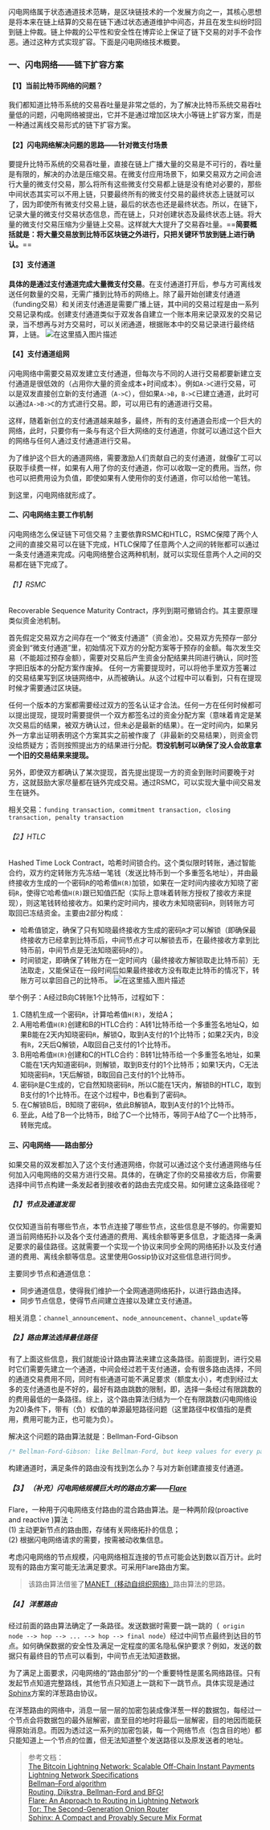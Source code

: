闪电网络属于状态通道技术范畴，是区块链技术的一个发展方向之一，其核心思想是将本来在链上结算的交易在链下通过状态通道维护中间态，并且在发生纠纷时回到链上仲裁。链上仲裁的公平性和安全性在博弈论上保证了链下交易的对手不会作恶。通过这种方式实现扩容。下面是闪电网络技术概要。
### 一、闪电网络——链下扩容方案
#### 【1】当前比特币网络的问题？
我们都知道比特币系统的交易吞吐量是非常之低的，为了解决比特币系统交易吞吐量低的问题，闪电网络被提出，它并不是通过增加区块大小等链上扩容方案，而是一种通过离线交易形式的链下扩容方案。
  
#### 【2】闪电网络解决问题的思路——针对微支付场景
要提升比特币系统的交易吞吐量，直接在链上广播大量的交易是不可行的，吞吐量是有限的，解决的办法是压缩交易。在微支付应用场景下，如果交易双方之间会进行大量的微支付交易，那么将所有这些微支付交易都上链是没有绝对必要的，那些中间状态其实可以不用上链，只要最终所有的微支付交易的最终状态上链就可以了，因为即使所有微支付交易上链，最后的状态也还是最终状态。所以，在链下，记录大量的微支付交易状态信息，而在链上，只对创建状态及最终状态上链。将大量的微支付交易压缩为少量链上交易。这样就大大提升了交易吞吐量。==**简要概括就是：将大量交易放到比特币区块链之外进行，只把关键环节放到链上进行确认。**==

#### 【3】支付通道
**具体的是通过支付通道完成大量微支付交易**。在支付通道打开后，参与方可离线发送任何数量的交易，无需广播到比特币的网络上。除了最开始创建支付通道（funding交易）和关闭支付通道是需要广播上链，其中间的交易过程是由一系列交易记录构成。创建支付通道类似于双发各自建立一个账本用来记录双发的交易记录，当不想再与对方交易时，可以关闭通道，根据账本中的交易记录进行最终结算，上链。
![在这里插入图片描述](../images/paymentchannel.png)

#### 【4】支付通道组网
闪电网络中需要交易双发建立支付通道，但每次与不同的人进行交易都要新建立支付通道是很低效的（占用你大量的资金成本+时间成本）。例如`A->C`进行交易，可以是双发直接创立新的支付通道（`A->C`），但如果`A->B`，`B->C`已建立通道，此时可以通过`A->B->C`的方式进行交易。即，可以用已有的通道进行交易。

这样，随着新创立的支付通道越来越多，最终，所有的支付通道会形成一个巨大的网络，此时，只要你有一条与有这个巨大网络的支付通道，你就可以通过这个巨大的网络与任何人通过支付通道进行交易。

为了维护这个巨大的通道网络，需要激励人们贡献自己的支付通道，就像矿工可以获取手续费一样，如果有人用了你的支付通道，你可以收取一定的费用。当然，你也可以把费用设为负值，即使如果有人使用你的支付通道，你可以给他一笔钱。

到这里，闪电网络就形成了。

#### 二、闪电网络主要工作机制
闪电网络怎么保证链下可信交易？主要依靠RSMC和HTLC，RSMC保障了两个人之间的直接交易可以在链下完成，HTLC保障了任意两个人之间的转账都可以通过一条支付通道来完成。闪电网络整合这两种机制，就可以实现任意两个人之间的交易都在链下完成了。

###### 【1】RSMC
Recoverable Sequence Maturity Contract，序列到期可撤销合约。其主要原理类似资金池机制。

首先假定交易双方之间存在一个“微支付通道”（资金池）。交易双方先预存一部分资金到“微支付通道”里，初始情况下双方的分配方案等于预存的金额。每次发生交易（不能超过预存金额），需要对交易后产生资金分配结果共同进行确认，同时签字把旧版本的分配方案作废掉。 任何一方需要提现时，可以将他手里双方签署过的交易结果写到区块链网络中，从而被确认。从这个过程中可以看到，只有在提现时候才需要通过区块链。

任何一个版本的方案都需要经过双方的签名认证才合法。任何一方在任何时候都可以提出提现，提现时需要提供一个双方都签名过的资金分配方案（意味着肯定是某次交易后的结果，被双方确认过，但未必是最新的结果）。在一定时间内，如果另外一方拿出证明表明这个方案其实之前被作废了（非最新的交易结果），则资金罚没给质疑方；否则按照提出方的结果进行分配。**罚没机制可以确保了没人会故意拿一个旧的交易结果来提现。**

另外，即使双方都确认了某次提现，首先提出提现一方的资金到账时间要晚于对方，这就鼓励大家尽量都在链外完成交易。通过RSMC，可以实现大量中间交易发生在链外。

相关交易：`funding transaction, commitment transaction, closing transaction, penalty transaction`

###### 【2】HTLC
Hashed Time Lock Contract，哈希时间锁合约。这个类似限时转账，通过智能合约，双方约定转账方先冻结一笔钱（发送比特币到一个多重签名地址），并由最终接收方生成的一个密码`R`的哈希值`H(R)`加锁，如果在一定时间内接收方知晓了密码`R`，使得它哈希值`H(R)`跟已知值匹配（实际上意味着转账方授权了接收方来提现），则这笔钱转给接收方。如果约定时间内，接收方未知晓密码`R`，则转账方可取回已冻结资金。主要由2部分构成：
- 哈希值锁定，确保了只有知晓最终接收方生成的密码`R`才可以解锁（即确保最终接收方已经拿到比特币后，中间节点才可以解锁去币，在最终接收方拿到比特币前，中间节点是无法知晓密码`R`的）。
- 时间锁定，即确保了转账方在一定时间内（最终接收方解锁取走比特币前）无法取走，又能保证在一段时间后如果最终接收方没有取走比特币的情况下，转账方可以拿回自己的比特币。
![在这里插入图片描述](../images/htlc.png)

举个例子：A经过B向C转账1个比特币，过程如下：
1. C随机生成一个密码`R`，计算哈希值`H(R)`，发给A；
2. A用哈希值`H(R)`创建和B的HTLC合约：A转1比特币给一个多重签名地址Q，如果B能在2天内知晓密码`R`，解锁Q，取到A支付的1个比特币；如果2天内，B没有`R`，2天后Q解锁，A取回自己支付的1个比特币。
3. B用哈希值`H(R)`创建和C的HTLC合约：B转1比特币给一个多重签名地址，如果C能在1天内知道密码`R`，则解锁，取到B支付的1个比特币；如果1天内，C无法知晓密码`R`，1天后解锁，B取回自己支付的1个比特币。
4. 密码`R`是C生成的，它自然知晓密码`R`，所以C能在1天内，解锁B的HTLC，取到B支付的1个比特币。在这个过程中，B也看到了密码`R`。
5. 在C解锁B后，B知晓了密码`R`，依此B解锁A，取到A支付的1个比特币。
6. 至此，A给了B一个比特币，B给了C一个比特币，等同于A给了C一个比特币，转账完成。

#### 三、闪电网络——路由部分
如果交易的双发都加入了这个支付通道网络，你就可以通过这个支付通道网络与任何加入闪电网络的交易方进行交易。具体的，在确定了你的交易接收方后，你需要选择中间节点构建一条发起者到接收者的路由去完成交易。如何建立这条路径呢？

##### 【1】节点及通道发现

仅仅知道当前有哪些节点，本节点连接了哪些节点，这些信息是不够的。你需要知道当前网络拓扑以及各个支付通道的费用、离线余额等更多信息，才能选择一条满足要求的最佳路径。这就需要一个实现一个协议来同步全网的网络拓扑以及支付通道的费用、离线余额等信息。这里使用Gossip协议对这些信息进行同步。

主要同步节点和通道信息：
- 同步通道信息，使得我们维护一个全网通道网络拓扑，以进行路由选择。
- 同步节点信息，使得节点间建立连接以及建立支付通道。

相关消息：`channel_announcement`、`node_announcement`、`channel_update`等


##### 【2】路由算法选择最佳路径
有了上面这些信息，我们就能设计路由算法来建立这条路径。前面提到，进行交易时它们需要先建立一个通道，中间会经过若干支付通道，会有很多路由选择，不同的通道交易费用不同，同时有些通道可能不满足要求（额度太小），考虑到经过太多的支付通道也是不好的，最好有路由跳数的限制，即，选择一条经过有限跳数的的费用最低的一条路径。综上，这个路由算法归结为一个在有限跳数(闪电网络设为20)条件下，带有（负）权值的单源最短路径问题（这里路径中权值指的是费用，费用可能为正，也可能为负）。

解决这个问题的路由算法就是：Bellman-Ford-Gibson
```c
/* Bellman-Ford-Gibson: like Bellman-Ford, but keep values for every path length. */
```

构建通道时，满足条件的路由没有找到怎么办？与对方新创建直接支付通道。


##### 【3】 （补充）闪电网络规模巨大时的路由方案——[Flare](https://bitfury.com/content/downloads/whitepaper_flare_an_approach_to_routing_in_lightning_network_7_7_2016.pdf)
Flare，一种用于闪电网络支付路由的混合路由算法。是一种两阶段(proactive and reactive )算法：       
(1) 主动更新节点的路由图，存储有关网络拓扑的信息；  
(2) 根据闪电网络请求的需要，按需被动收集信息。

考虑闪电网络的节点规模，闪电网络相互连接的节点可能会达到数以百万计。此时现有的路由方案可能无法满足要求。可采用Flare路由方案。

>该路由算法借鉴了[MANET（移动自组织网络）](https://en.wikipedia.org/wiki/Mobile_ad_hoc_network)路由算法的思路。

##### 【4】 洋葱路由
经过前面的路由算法确定了一条路径。发送数据时需要一跳一跳的（` origin node --> hop --> ... --> hop --> final node`）经过中间节点最终到达目的节点。如何确保数据的安全性及满足一定程度的匿名隐私保护要求？例如，发送的数据只有最终目的节点可以看到，中间节点无法知道数据。

为了满足上面要求，闪电网络的“路由部分”的一个重要特性是匿名网络路径。只有发起节点知道完整路线，其他节点只知道上一跳和下一跳节点。具体实现是通过[Sphinx](https://cypherpunks.ca/~iang/pubs/Sphinx_Oakland09.pdf)方案的洋葱路由协议。

在洋葱路由的网络中，消息一层一层的加密包装成像洋葱一样的数据包，每经过一个节点会将数据包的最外层解密，直至目的地时将最后一层解密，目的地因而能获得原始消息。而因为透过这一系列的加密包装，每一个网络节点（包含目的地）都只能知道上一个节点的位置，但无法知道整个发送路径以及原发送者的地址。

>参考文档：  
[The Bitcoin Lightning Network: Scalable Off-Chain Instant Payments](https://lightning.network/lightning-network-paper.pdf)     
[Lightning Network Specifications](https://github.com/lightningnetwork/lightning-rfc)       
[Bellman–Ford algorithm](https://en.wikipedia.org/wiki/Bellman%E2%80%93Ford_algorithm)       
[Routing, Dijkstra, Bellman-Ford and BFG!](https://medium.com/@rusty_lightning/routing-dijkstra-bellman-ford-and-bfg-7715840f004)     
[Flare: An Approach to Routing
in Lightning Network](https://bitfury.com/content/downloads/whitepaper_flare_an_approach_to_routing_in_lightning_network_7_7_2016.pdf)        
[Tor: The Second-Generation Onion Router](https://pdfs.semanticscholar.org/b859/4769692b7cac6f19f48a29f8a9b1a41f526b.pdf)        
[Sphinx: A Compact and Provably Secure Mix Format](https://cypherpunks.ca/~iang/pubs/Sphinx_Oakland09.pdf)     

